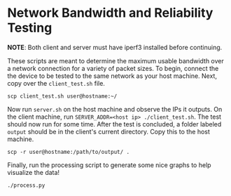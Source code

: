 # Network Bandwidth and Reliability Testing

__NOTE__: Both client and server must have iperf3 installed before continuing.

These scripts are meant to determine the maximum usable bandwidth over a
network connection for a variety of packet sizes. To begin, connect the the
device to be tested to the same network as your host machine. Next, copy over
the `client_test.sh` file.

```shell
scp client_test.sh user@hostname:~/
```

Now run `server.sh` on the host machine and observe the IPs it outputs. On the
client machine, run `SERVER_ADDR=<host ip> ./client_test.sh`. The test should
now run for some time. After the test is concluded, a folder labeled `output`
should be in the client's current directory. Copy this to the host machine.

```shell
scp -r user@hostname:/path/to/output/ .
```

Finally, run the processing script to generate some nice graphs to help
visualize the data!

```shell
./process.py
```

